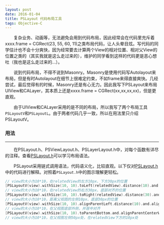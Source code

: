 ```yaml
---
layout: post
date: 2016-01-04
title: PSLayout 代码布局工具
tags: Objective-C
---
```

　　复杂业务、动画等，无法避免会用到代码布局，因此经常会在代码里充斥着xxxx.frame = CGRect(23, 55, 60, 11)之类布局代码，让人头晕目炫。写代码的同学估计也不会十分爽快，因为经常要去计算两个View的相对位置、相对父View的位置之类的（其实我就是这么走过来的），维护的同学看到这样的代码更是恶心想吐（我也是这么走过来的...）。

　　说到代码布局，不得不说到Masonry。Masonry是使用代码写Autolayout来布局，但是有时Autolayout在细节上很难定约束，不如frame来得直接爽快。几经尝试，最后觉得有的时候，Masonry还是有心无力。因此我写下PSLayout来布局UIView和CALayer，其本质上还是xxxx.frame = CGRect(xx,xx,xx,xx)，但是更直观。

　　由于UIView和CALayer采用的是不同的布局，所以我写了两个布局工具`PSLayoutV`和`PSLayoutL`。由于两者代码几乎一致，所以在用法里只介绍PSLayoutV。
### 用法
---
　　在PSLayout.h、PSViewLayout.h、PSLayerLayout.h中，对每个函数有详尽的注释。查看[PSLayout.h](https://github.com/Poi-Son/PSKit/blob/master/PSKit/UIKits/Utils/PSLayout.h)可以学习布局语法。

　　PSLayout采用链式调用语法，代码语义化，比较直观。以下仅对[PSLayout.h](https://github.com/Poi-Son/PSKit/blob/master/PSKit/UIKits/Utils/PSLayout.h)中的代码进行解释。对照着`PSLayout.h`中的图示理解更轻松。


```objective-c
// view的大小为10*10，在relatedView的左方10px、下方30px的位置
[PSLayoutV(view).withSize(10, 10).toLeft(relatedView).distance(10).and.toBottomV.distance(30) apply];
// view的大小为10*10，在relatedView的右方30px、底部对齐的位置
[PSLayoutV(view).withSize(10, 10).toRight(relatedView).distance(30).and.alignBottomV apply];
// view的大小为10*10，距离父视图的左侧10px、底部30px的位置
[PSLayoutV(view).withSize(10, 10).alignParentLeft.distance(10).and.alignParentBottom.distance(30) apply];
// view的大小为10*10，在父视图底部外侧，并居中对齐
[PSLayoutV(view).withSize(10, 10).toParentBottom.and.alignParentCenterWidth apply];
// view的大小为10*10，在父视图左侧50px处，在relatedView下方的10px处
```